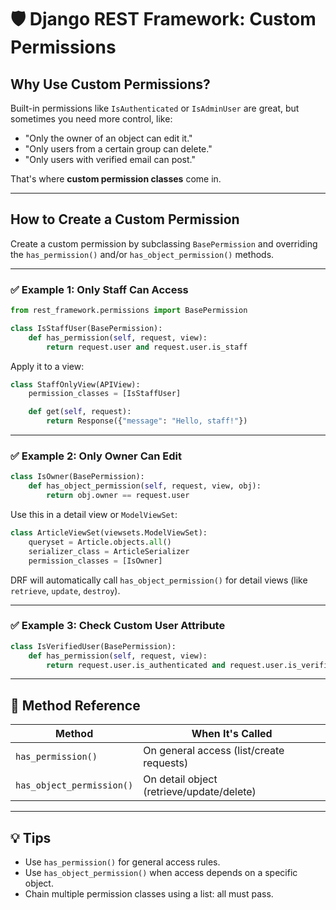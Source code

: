# 🛡️ Django REST Framework: Custom Permissions

## Why Use Custom Permissions?

Built-in permissions like `IsAuthenticated` or `IsAdminUser` are great, but sometimes you need more control, like:

* "Only the owner of an object can edit it."
* "Only users from a certain group can delete."
* "Only users with verified email can post."

That's where **custom permission classes** come in.

---

## How to Create a Custom Permission

Create a custom permission by subclassing `BasePermission` and overriding the `has_permission()` and/or `has_object_permission()` methods.

---

### ✅ Example 1: Only Staff Can Access

```python
from rest_framework.permissions import BasePermission

class IsStaffUser(BasePermission):
    def has_permission(self, request, view):
        return request.user and request.user.is_staff
```

Apply it to a view:

```python
class StaffOnlyView(APIView):
    permission_classes = [IsStaffUser]

    def get(self, request):
        return Response({"message": "Hello, staff!"})
```

---

### ✅ Example 2: Only Owner Can Edit

```python
class IsOwner(BasePermission):
    def has_object_permission(self, request, view, obj):
        return obj.owner == request.user
```

Use this in a detail view or `ModelViewSet`:

```python
class ArticleViewSet(viewsets.ModelViewSet):
    queryset = Article.objects.all()
    serializer_class = ArticleSerializer
    permission_classes = [IsOwner]
```

DRF will automatically call `has_object_permission()` for detail views (like `retrieve`, `update`, `destroy`).

---

### ✅ Example 3: Check Custom User Attribute

```python
class IsVerifiedUser(BasePermission):
    def has_permission(self, request, view):
        return request.user.is_authenticated and request.user.is_verified
```

---

## 🔁 Method Reference

| Method                    | When It's Called                          |
| ------------------------- | ----------------------------------------- |
| `has_permission()`        | On general access (list/create requests)  |
| `has_object_permission()` | On detail object (retrieve/update/delete) |

---

## 💡 Tips

* Use `has_permission()` for general access rules.
* Use `has_object_permission()` when access depends on a specific object.
* Chain multiple permission classes using a list: all must pass.
